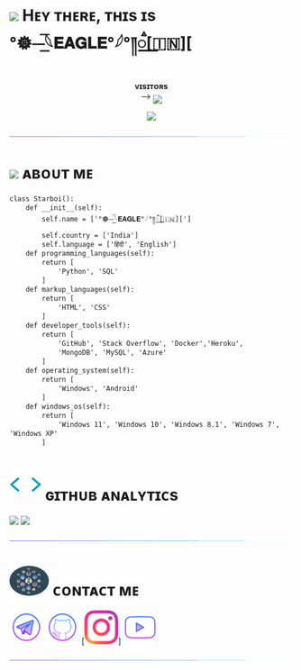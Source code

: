

<h1> <img src="https://github.com/itz-star-boi/itz-star-boi/blob/main/resources/codes.webp" width="70px"> Hᴇʏ ᴛʜᴇʀᴇ, ᴛʜɪs ɪs °𖣔⏤͟͟͞𓆩𝐄𝐀𝐆𝐋𝐄°𓆪°༎꯭ࠫ[🇮🇳][ </h1>
<p align="center">
    <b>ᴠɪsɪᴛᴏʀs</b><br>
 -->    <img align="middle" src="https://profile-counter.glitch.me/LofiGodam/count.svg" />
</p>

<p align="center">

<img src="https://te.legra.ph/file/dfc25cc938586c670d0f8.jpg">

</p>

[<img src="https://github.com/LofiGodam/LofiGodam/blob/main/resources/hr.gif"/>](https://github.com/LofiGodam)

<h1> <img src="https://github.com/LofiGodam/LofiGodam/blob/main/resources/Star.png" width="55px"> ᴀʙᴏᴜᴛ ᴍᴇ </h1>

```python3
class Starboi():
    def __init__(self):
        self.name = ['°𖣔⏤͟͟͞𓆩𝐄𝐀𝐆𝐋𝐄°𓆪°༎꯭ࠫ[🇮🇳][']
        self.country = ['India']
        self.language = ['हिंदी', 'English']
    def programming_languages(self):
        return [
            'Python', 'SQL'
        ]
    def markup_languages(self):
        return [
            'HTML', 'CSS'
        ]
    def developer_tools(self):
        return [
            'GitHub', 'Stack Overflow', 'Docker','Heroku',
            'MongoDB', 'MySQL', 'Azure'
        ]
    def operating_system(self):
        return [
            'Windows', 'Android'
        ]
    def windows_os(self):
        return [
            'Windows 11', 'Windows 10', 'Windows 8.1', 'Windows 7', 'Windows XP'
        ]
 ```
<h1> <img src = "https://github.com/LofiGodam/LofiGodam/blob/main/resources/analytics.webp" width="57px"> ɢɪᴛʜᴜʙ ᴀɴᴀʟʏᴛɪᴄs </h1>

[<img src="https://github-readme-stats.vercel.app/api?username=LofiGodam&count_private=true&show_icons=true&theme=chartreuse-dark&custom_title=What%27s+the+craic?&include_all_commits=true&hide_border=true&bg_color=000000" width="49%">](https://github.com/LofiGodam)  [<img src="https://github-readme-streak-stats.herokuapp.com/?user=LofiGodam&theme=chartreuse-dark&hide_border=True&bg_color=000000" width="49%">](https://github.com/LofiGodam)

[<img src="https://github.com/LofiGodam/LofiGodam/blob/main/resources/hr.gif"/>](https://github.com/LofiGodam)

<h1> <img src="https://github.com/LofiGodam/LofiGodam/blob/main/resources/connect.gif" width="70px" style="border-radius: 50%"> ᴄᴏɴᴛᴀᴄᴛ ᴍᴇ </h1>

 [<img src="https://github.com/LofiGodam/LofiGodam/blob/main/resources/telegram_icon.png" width="60px">](https://t.me/EAGLE_BACK) [<img src="https://github.com/LofiGodam/LofiGodam/blob/main/resources/github_icon.png" width="60px">](https://github.com/LofiGodam) [<img src="https://github.com/LofiGodam/LofiGodam/blob/main/resources/Instagram_icon.png" width="60px">] [<img src="https://github.com/LofiGodam/LofiGodam/blob/main/resources/youtube_icon.png" width="60px">](https://youtube.com/@Lofi2007)

[<img src="https://github.com/LofiGodam/LofiGodam/blob/main/resources/hr.gif"/>](https://github.com/LofiGodam)
